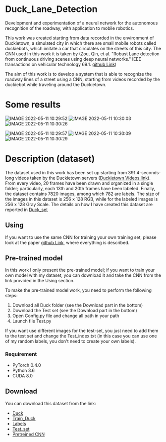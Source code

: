 # Duck_Lane_Detection
Development and experimentation of a neural network for the autonomous recognition of the roadway, with application to mobile robotics.


This work was created starting from data recorded in the environment of Duckietown, a simulated city in which there are small mobile robots called duckiebots, which imitate a car that circulates on the streets of this city. The CNN used in this work it is taken by (Zou, Qin, et al. "Robust Lane detection from continuous driving scenes using deep neural networks." IEEE transactions on vehicular technology 69.1. [github Link](https://github.com/Sigma117/Robust-Lane-Detection))

The aim of this work is to develop a system that is able to recognize the roadway lines of a street using a CNN, starting from videos recorded by the duckiebot while traveling around the Duckietown. 

# Some results
![IMAGE 2022-05-11 10:29:52](https://user-images.githubusercontent.com/71655239/167804918-ed84ef20-5f49-4d8f-b17c-ea0e3554912b.jpg) ![IMAGE 2022-05-11 10:30:03](https://user-images.githubusercontent.com/71655239/167804960-b2f1212d-43e4-43d2-a08e-83ad54c7c529.jpg) ![IMAGE 2022-05-11 10:30:26](https://user-images.githubusercontent.com/71655239/167805059-af89fd25-cfe1-484c-83c6-cb7282ee0689.jpg)


![IMAGE 2022-05-11 10:29:57](https://user-images.githubusercontent.com/71655239/167804934-f9d6e8b9-c861-4220-ad93-3941c6d9824f.jpg) ![IMAGE 2022-05-11 10:30:09](https://user-images.githubusercontent.com/71655239/167804985-70d3dcba-5dcd-46fa-a0c6-1e8893efb320.jpg) ![IMAGE 2022-05-11 10:30:29](https://user-images.githubusercontent.com/71655239/167805069-1588e18a-1e4f-41ab-927c-1181181548ef.jpg)

# Description (dataset)

The dataset used in this work has been set up starting from 391 4-seconds-long videos taken by the Duckietown servers ([Duckietown Videos link](http://ipfs.duckietown.org:8080/ipfs/QmUbtwQ3QZKmmz5qTjKM3z8LJjsrKBWLUnnzoE5L4M7y7J/logs/gallery.html)). From every video, 20 frames have been drawn and organized in a single folder; particularly, each 13th and 20th frames have been labeled. Finally, the dataset contains 7820 images, among which 782 are labels. The size of the images in this dataset is 256 x 128 RGB, while for the labeled images is 256 x 128 Gray Scale. The details on how I have created this dataset are reported in [Duck_set](https://github.com/Sigma117/Duck_set-#duck_set-)

## Using

If you want to use the same CNN for training your own training set, please look at the paper [github Link](https://github.com/Sigma117/Robust-Lane-Detection), where everything is described.

## Pre-trained model

In this work I only present the pre-trained model; if you want to train your own model with my dataset, you can download it and take the CNN from the link provided in the Using section.

To make the pre-trained model work, you need to perform the following steps:
1. Download all Duck folder (see the Download part in the bottom)
2. Download the Test set (see the Download part in the bottom)
3. Open Config.py file and change all path in your path
4. Launch file Test.py

If you want use different images for the test-set, you just need to add them to the test set and change the Test_index.txt (in this case you can use one of my random labels, you don't need to create your own labels). 

### Requirement
- PyTorch 0.4.0
- Python 3.6
- CUDA 8.0

## Download

You can download this dataset from the link:
- [Duck](https://github.com/Sigma117/Duck_Lane_Detection/tree/main/Duck)
- [Train_Duck](https://drive.google.com/drive/folders/1izZTAy_6rkxxlPdOxZ9V6tvzsYUJbYBU?usp=sharing)
- [Labels](https://drive.google.com/drive/folders/1jNy0ZBTjs7w74amte1DpFpBuoLzrU_FF?usp=sharing)
- [Test_set](https://drive.google.com/drive/folders/11A-0cB7XQtpLR-CAJVxTIYlRb9RuAbSY?usp=sharing)
- [Pretreined CNN](https://drive.google.com/file/d/1-zITlwEgOUXbFkGLD1BTfzA9tWzYM9Ac/view?usp=sharing)
